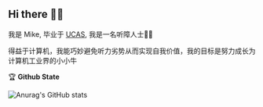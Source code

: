 <h2 color="#bd93f9">Hi there 👋🏼</h2>

我是 Mike, 毕业于 [UCAS](https://www.ucas.ac.cn/), 我是一名听障人士🦻🏼

得益于计算机，我能巧妙避免听力劣势从而实现自我价值，我的目标是努力成长为计算机工业界的小小牛

🏆 **Github State**

![Anurag's GitHub stats](https://github-readme-stats.vercel.app/api?username=lmk123568&hide_title=True&hide_border=True&show_icons=true&theme=dracula)
